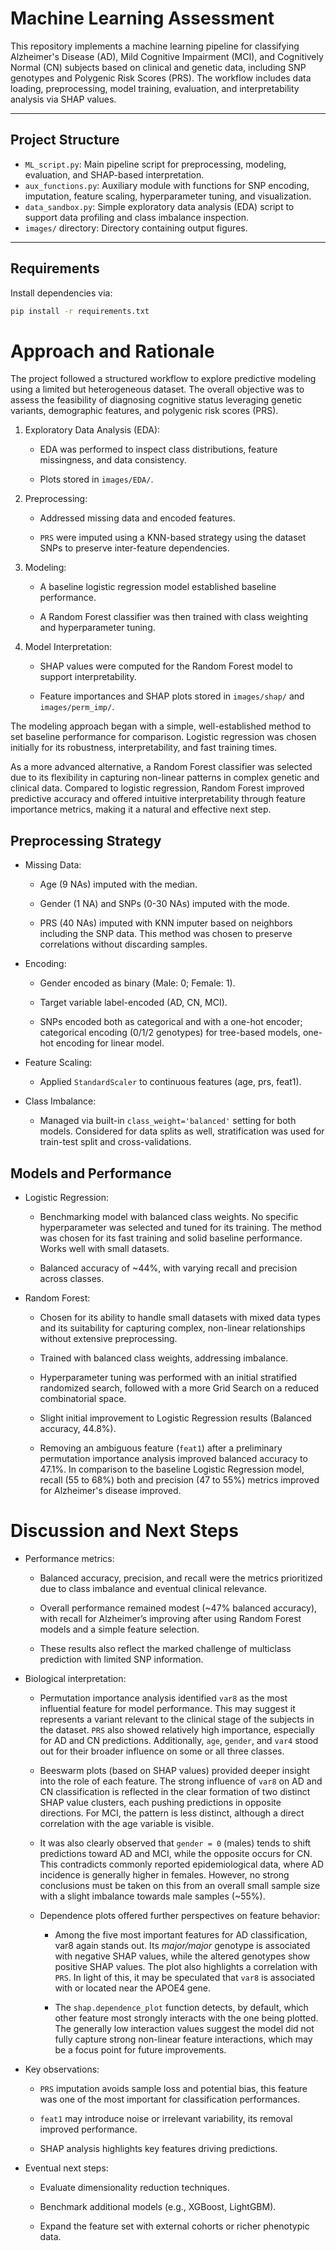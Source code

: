 # Machine Learning Assessment

This repository implements a machine learning pipeline for classifying Alzheimer's Disease (AD), Mild Cognitive Impairment (MCI), and Cognitively Normal (CN) subjects based on clinical and genetic data, including SNP genotypes and Polygenic Risk Scores (PRS). The workflow includes data loading, preprocessing, model training, evaluation, and interpretability analysis via SHAP values.

---

## Project Structure

- `ML_script.py`: Main pipeline script for preprocessing, modeling, evaluation, and SHAP-based interpretation.
- `aux_functions.py`: Auxiliary module with functions for SNP encoding, imputation, feature scaling, hyperparameter tuning, and visualization.
- `data_sandbox.py`: Simple exploratory data analysis (EDA) script to support data profiling and class imbalance inspection.
- `images/` directory: Directory containing output figures.

---

## Requirements

Install dependencies via:

```bash
pip install -r requirements.txt
```

# Approach and Rationale

The project followed a structured workflow to explore predictive modeling using a limited but heterogeneous dataset. The overall objective was to assess the feasibility of diagnosing cognitive status leveraging genetic variants, demographic features, and polygenic risk scores (PRS).

1. Exploratory Data Analysis (EDA): 
    
    - EDA was performed to inspect class distributions, feature missingness, and data consistency.
    
    - Plots stored in `images/EDA/`.

2. Preprocessing:
    
    - Addressed missing data and encoded features.

    - `PRS` were imputed using a KNN-based strategy using the dataset SNPs to preserve inter-feature dependencies.

3. Modeling:

    - A baseline logistic regression model established baseline performance.

    - A Random Forest classifier was then trained with class weighting and hyperparameter tuning.

4. Model Interpretation: 

    - SHAP values were computed for the Random Forest model to support interpretability.

    - Feature importances and SHAP plots stored in `images/shap/` and `images/perm_imp/`.

The modeling approach began with a simple, well-established method to set baseline performance for comparison. Logistic regression was chosen initially for its robustness, interpretability, and fast training times.

As a more advanced alternative, a Random Forest classifier was selected due to its flexibility in capturing non-linear patterns in complex genetic and clinical data. Compared to logistic regression, Random Forest improved predictive accuracy and offered intuitive interpretability through feature importance metrics, making it a natural and effective next step.

## Preprocessing Strategy

- Missing Data:

    - Age (9 NAs) imputed with the median.

    - Gender (1 NA) and SNPs (0-30 NAs) imputed with the mode.

    - PRS (40 NAs) imputed with KNN imputer based on neighbors including the SNP data. This method was chosen to preserve correlations without discarding samples.

- Encoding:

    - Gender encoded as binary (Male: 0; Female: 1).

    - Target variable label-encoded (AD, CN, MCI).

    - SNPs encoded both as categorical and with a one-hot encoder; categorical encoding (0/1/2 genotypes) for tree-based models, one-hot encoding for linear model.

- Feature Scaling:

    - Applied `StandardScaler` to continuous features (age, prs, feat1).

- Class Imbalance:

    - Managed via built-in `class_weight='balanced'` setting for both models. Considered for data splits as well, stratification was used for train-test split and cross-validations.

## Models and Performance

- Logistic Regression:

    - Benchmarking model with balanced class weights. No specific hyperparameter was selected and tuned for its training. The method was chosen for its fast training and solid baseline performance. Works well with small datasets.

    - Balanced accuracy of ~44%, with varying recall and precision across classes.

- Random Forest:

    - Chosen for its ability to handle small datasets with mixed data types and its suitability for capturing complex, non-linear relationships without extensive preprocessing.

    - Trained with balanced class weights, addressing imbalance.
    
    - Hyperparameter tuning was performed with an initial stratified randomized search, followed with a more Grid Search on a reduced combinatorial space.
      
    - Slight initial improvement to Logistic Regression results (Balanced accuracy, 44.8%).
    
    - Removing an ambiguous feature (`feat1`) after a preliminary permutation importance analysis improved balanced accuracy to 47.1%. In comparison to the baseline Logistic Regression model, recall (55 to 68%) both and precision (47 to 55%) metrics improved for Alzheimer's disease improved.

    
# Discussion and Next Steps

- Performance metrics:

    - Balanced accuracy, precision, and recall were the metrics prioritized due to class imbalance and eventual clinical relevance.

    - Overall performance remained modest (~47% balanced accuracy), with recall for Alzheimer’s improving after using Random Forest models and a simple feature selection.

    - These results also reflect the marked challenge of multiclass prediction with limited SNP information.

- Biological interpretation:

    - Permutation importance analysis identified `var8` as the most influential feature for model performance. This may suggest it represents a variant relevant to the clinical stage of the subjects in the dataset. `PRS` also showed relatively high importance, especially for AD and CN predictions. Additionally, `age`, `gender`, and `var4` stood out for their broader influence on some or all three classes.

    - Beeswarm plots (based on SHAP values) provided deeper insight into the role of each feature. The strong influence of `var8` on AD and CN classification is reflected in the clear formation of two distinct SHAP value clusters, each pushing predictions in opposite directions. For MCI, the pattern is less distinct, although a direct correlation with the age variable is visible.

    - It was also clearly observed that `gender = 0` (males) tends to shift predictions toward AD and MCI, while the opposite occurs for CN. This contradicts commonly reported epidemiological data, where AD incidence is generally higher in females. However, no strong conclusions must be taken on this from an overall small sample size with a slight imbalance towards male samples (~55%). 

    - Dependence plots offered further perspectives on feature behavior:

        - Among the five most important features for AD classification, var8 again stands out. Its _major/major_ genotype is associated with negative SHAP values, while the altered genotypes show positive SHAP values. The plot also highlights a correlation with `PRS`. In light of this, it may be speculated that `var8` is associated with or located near the APOE4 gene.

        - The `shap.dependence_plot` function detects, by default, which other feature most strongly interacts with the one being plotted. The generally low interaction values suggest the model did not fully capture strong non-linear feature interactions, which may be a focus point for future improvements.

- Key observations:

    - `PRS` imputation avoids sample loss and potential bias, this feature was one of the most important for classification performances.

    - `feat1` may introduce noise or irrelevant variability, its removal improved performance.

    - SHAP analysis highlights key features driving predictions.

- Eventual next steps:

    - Evaluate dimensionality reduction techniques.

    - Benchmark additional models (e.g., XGBoost, LightGBM).

    - Expand the feature set with external cohorts or richer phenotypic data.

